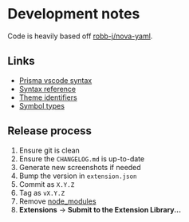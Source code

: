 # Development notes

Code is heavily based off [robb-j/nova-yaml](https://github.com/robb-j/nova-yaml).

## Links

- [Prisma vscode syntax](https://github.com/prisma/language-tools/blob/master/packages/vscode/syntaxes/prisma.tmLanguage.json)
- [Syntax reference](https://docs.nova.app/syntax-reference)
- [Theme identifiers](https://docs.nova.app/extensions/themes/#styling-syntax-highlighting)
- [Symbol types](https://docs.nova.app/api-reference/symbol/#type)

## Release process

1. Ensure git is clean
2. Ensure the `CHANGELOG.md` is up-to-date
3. Generate new screenshots if needed
4. Bump the version in `extension.json`
5. Commit as `X.Y.Z`
6. Tag as `vX.Y.Z`
7. Remove [node_modules](https://devforum.nova.app/t/submitting-my-extension-fails-with-the-file-semver-couldnt-be-opened-because-there-is-no-such-file/652)
8. **Extensions** → **Submit to the Extension Library...**
